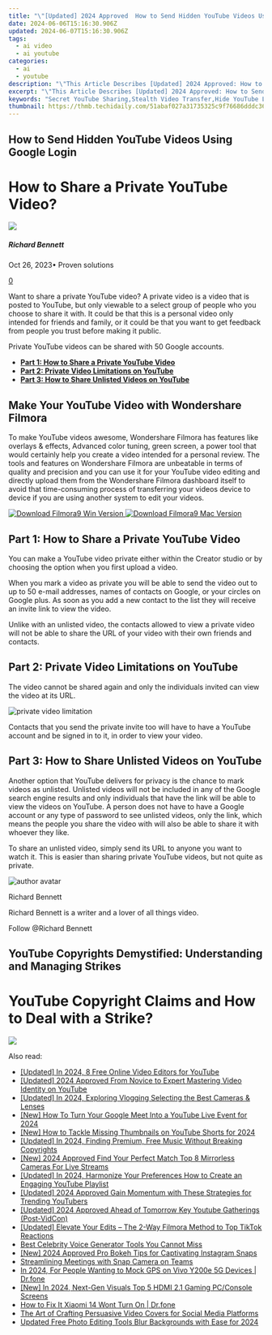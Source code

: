 ```yaml
---
title: "\"[Updated] 2024 Approved  How to Send Hidden YouTube Videos Using Google Login\""
date: 2024-06-06T15:16:30.906Z
updated: 2024-06-07T15:16:30.906Z
tags:
  - ai video
  - ai youtube
categories:
  - ai
  - youtube
description: "\"This Article Describes [Updated] 2024 Approved: How to Send Hidden YouTube Videos Using Google Login\""
excerpt: "\"This Article Describes [Updated] 2024 Approved: How to Send Hidden YouTube Videos Using Google Login\""
keywords: "Secret YouTube Sharing,Stealth Video Transfer,Hide YouTube Links,Discreet Video Upload,Encrypted YouTube Access,Private YouTube Streaming,Covert Google Authenticate"
thumbnail: https://thmb.techidaily.com/51abaf027a31735325c9f76686dddc367d5ab57a5b37d142ebd628755c0e5ec6.jpg
---
```


## How to Send Hidden YouTube Videos Using Google Login

# How to Share a Private YouTube Video?

![](https://images.wondershare.com/filmora/article-images/richard-bennett.jpg)

##### Richard Bennett

 Oct 26, 2023• Proven solutions

[0](#commentsBoxSeoTemplate)

Want to share a private YouTube video? A private video is a video that is posted to YouTube, but only viewable to a select group of people who you choose to share it with. It could be that this is a personal video only intended for friends and family, or it could be that you want to get feedback from people you trust before making it public.

Private YouTube videos can be shared with 50 Google accounts.

* [**Part 1: How to Share a Private YouTube Video**](#share)
* [**Part 2: Private Video Limitations on YouTube**](#limits)
* [**Part 3: How to Share Unlisted Videos on YouTube**](#unlisted)

## Make Your YouTube Video with Wondershare Filmora

To make YouTube videos awesome, Wondershare Filmora has features like overlays & effects, Advanced color tuning, green screen, a power tool that would certainly help you create a video intended for a personal review. The tools and features on Wondershare Filmora are unbeatable in terms of quality and precision and you can use it for your YouTube video editing and directly upload them from the Wondershare Filmora dashboard itself to avoid that time-consuming process of transferring your videos device to device if you are using another system to edit your videos.

[![Download Filmora9 Win Version](https://images.wondershare.com/filmora/guide/download-btn-win.jpg) ](https://tools.techidaily.com/wondershare/filmora/download/) [![Download Filmora9 Mac Version](https://images.wondershare.com/filmora/guide/download-btn-mac.jpg) ](https://tools.techidaily.com/wondershare/filmora/download/)

## **Part 1: How to Share a Private YouTube Video**

You can make a YouTube video private either within the Creator studio or by choosing the option when you first upload a video.

When you mark a video as private you will be able to send the video out to up to 50 e-mail addresses, names of contacts on Google, or your circles on Google plus. As soon as you add a new contact to the list they will receive an invite link to view the video.

Unlike with an unlisted video, the contacts allowed to view a private video will not be able to share the URL of your video with their own friends and contacts.

## **Part 2: Private Video Limitations on YouTube**

The video cannot be shared again and only the individuals invited can view the video at its URL.

 ![private video limitation](https://images.wondershare.com/filmora/article-images/private-video-limitation.gif)

 Contacts that you send the private invite too will have to have a YouTube account and be signed in to it, in order to view your video.

## **Part 3: How to Share Unlisted Videos on YouTube**

Another option that YouTube delivers for privacy is the chance to mark videos as unlisted. Unlisted videos will not be included in any of the Google search engine results and only individuals that have the link will be able to view the videos on YouTube. A person does not have to have a Google account or any type of password to see unlisted videos, only the link, which means the people you share the video with will also be able to share it with whoever they like.

To share an unlisted video, simply send its URL to anyone you want to watch it. This is easier than sharing private YouTube videos, but not quite as private.

![author avatar](https://images.wondershare.com/filmora/article-images/richard-bennett.jpg)

Richard Bennett

Richard Bennett is a writer and a lover of all things video.

Follow @Richard Bennett


<ins class="adsbygoogle"
     style="display:block"
     data-ad-format="autorelaxed"
     data-ad-client="ca-pub-7571918770474297"
     data-ad-slot="1223367746"></ins>

## YouTube Copyrights Demystified: Understanding and Managing Strikes

# YouTube Copyright Claims and How to Deal with a Strike?

![](https://images.wondershare.com/filmora/article-images/richard-bennett.jpg)

<span class="atpl-alsoreadstyle">Also read:</span>
<div><ul>
<li><a href="https://eaxpv-info.techidaily.com/updated-in-2024-8-free-online-video-editors-for-youtube/"><u>[Updated] In 2024, 8 Free Online Video Editors for YouTube</u></a></li>
<li><a href="https://eaxpv-info.techidaily.com/updated-2024-approved-from-novice-to-expert-mastering-video-identity-on-youtube/"><u>[Updated] 2024 Approved  From Novice to Expert  Mastering Video Identity on YouTube</u></a></li>
<li><a href="https://eaxpv-info.techidaily.com/updated-in-2024-exploring-vlogging-selecting-the-best-cameras-and-lenses/"><u>[Updated] In 2024, Exploring Vlogging  Selecting the Best Cameras & Lenses</u></a></li>
<li><a href="https://eaxpv-info.techidaily.com/new-how-to-turn-your-google-meet-into-a-youtube-live-event-for-2024/"><u>[New] How To Turn Your Google Meet Into a YouTube Live Event for 2024</u></a></li>
<li><a href="https://eaxpv-info.techidaily.com/new-how-to-tackle-missing-thumbnails-on-youtube-shorts-for-2024/"><u>[New] How to Tackle Missing Thumbnails on YouTube Shorts for 2024</u></a></li>
<li><a href="https://eaxpv-info.techidaily.com/updated-in-2024-finding-premium-free-music-without-breaking-copyrights/"><u>[Updated] In 2024, Finding Premium, Free Music Without Breaking Copyrights</u></a></li>
<li><a href="https://eaxpv-info.techidaily.com/new-2024-approved-find-your-perfect-match-top-8-mirrorless-cameras-for-live-streams/"><u>[New] 2024 Approved  Find Your Perfect Match  Top 8 Mirrorless Cameras For Live Streams</u></a></li>
<li><a href="https://eaxpv-info.techidaily.com/updated-in-2024-harmonize-your-preferences-how-to-create-an-engaging-youtube-playlist/"><u>[Updated] In 2024, Harmonize Your Preferences  How to Create an Engaging YouTube Playlist</u></a></li>
<li><a href="https://eaxpv-info.techidaily.com/updated-2024-approved-gain-momentum-with-these-strategies-for-trending-youtubers/"><u>[Updated] 2024 Approved  Gain Momentum with These Strategies for Trending YouTubers</u></a></li>
<li><a href="https://facebook-video-share.techidaily.com/updated-2024-approved-ahead-of-tomorrow-key-youtube-gatherings-post-vidcon/"><u>[Updated] 2024 Approved  Ahead of Tomorrow  Key Youtube Gatherings (Post-VidCon)</u></a></li>
<li><a href="https://tiktok-video-files.techidaily.com/updated-elevate-your-edits-the-2-way-filmora-method-to-top-tiktok-reactions/"><u>[Updated] Elevate Your Edits – The 2-Way Filmora Method to Top TikTok Reactions</u></a></li>
<li><a href="https://ai-voice-clone.techidaily.com/best-celebrity-voice-generator-tools-you-cannot-miss/"><u>Best Celebrity Voice Generator Tools You Cannot Miss</u></a></li>
<li><a href="https://instagram-videos.techidaily.com/new-2024-approved-pro-bokeh-tips-for-captivating-instagram-snaps/"><u>[New] 2024 Approved  Pro Bokeh Tips for Captivating Instagram Snaps</u></a></li>
<li><a href="https://tiktok-video-recordings.techidaily.com/streamlining-meetings-with-snap-camera-on-teams/"><u>Streamlining Meetings with Snap Camera on Teams</u></a></li>
<li><a href="https://android-location.techidaily.com/in-2024-for-people-wanting-to-mock-gps-on-vivo-y200e-5g-devices-drfone-by-drfone-virtual/"><u>In 2024, For People Wanting to Mock GPS on Vivo Y200e 5G Devices | Dr.fone</u></a></li>
<li><a href="https://visual-screen-recording.techidaily.com/new-in-2024-next-gen-visuals-top-5-hdmi-21-gaming-pcconsole-screens/"><u>[New] In 2024, Next-Gen Visuals  Top 5 HDMI 2.1 Gaming PC/Console Screens</u></a></li>
<li><a href="https://howto.techidaily.com/how-to-fix-it-xiaomi-14-wont-turn-on-drfone-by-drfone-fix-android-problems-fix-android-problems/"><u>How to Fix It Xiaomi 14 Wont Turn On | Dr.fone</u></a></li>
<li><a href="https://facebook-video-content.techidaily.com/the-art-of-crafting-persuasive-video-covers-for-social-media-platforms/"><u>The Art of Crafting Persuasive Video Covers for Social Media Platforms</u></a></li>
<li><a href="https://smart-video-editing.techidaily.com/updated-free-photo-editing-tools-blur-backgrounds-with-ease-for-2024/"><u>Updated Free Photo Editing Tools Blur Backgrounds with Ease for 2024</u></a></li>
</ul></div>
